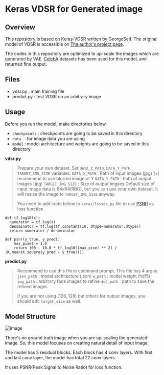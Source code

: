 # Keras VDSR for Generated image

## Overview

This repository is based on [Keras-VDSR](https://github.com/GeorgeSeif/VDSR-Keras) written by [GeorgeSeif](https://github.com/GeorgeSeif).
The original model of VDSR is accessible on [The author's project page](http://cv.snu.ac.kr/research/VDSR/).

The codes in this repository are optimized to up-scale the images which are generated by VAE.
[CelebA](http://mmlab.ie.cuhk.edu.hk/projects/CelebA.html) datasets has been used for this model, and returned fine output.

## Files
- vdsr.py : main training file
- predict.py : test VDSR on an arbitrary image

## Usage

Before you run the model, make directories below.
* `checkpoints` : checkpoints are going to be saved in this directory
* `data ` : for image data you are using
* `model` : model architecture and weights are going to be saved in this directory

**vdsr.py**
> Prepare your own dataset.
> Set `DATA_X_PATH`, `DATA_Y_PATH`, `TARGET_IMG_SIZE` variables.
> `DATA_X_PATH` : Path of input images (jpg) (+) recommend to use blurred image of Y
> `DATA_Y_PATH` : Path of output images (jpg)
> `TARGET_IMG_SIZE` : Size of output imgaes
> Default size of input image data is 64x64(RBG), but you can use your own dataset. It will resize the image to `TARGET_IMG_SIZE` anyway.
> 
> You need to add code below to `keras/losses.py` file to use [PSNR](https://en.wikipedia.org/wiki/Peak_signal-to-noise_ratio) as loss function.
~~~
def tf_log10(x):
  numerator = tf.log(x)
  denominator = tf.log(tf.constant(10, dtype=numerator.dtype))
  return numerator / denominator
~~~
~~~
def psnr(y_true, y_pred):
    max_pixel = 1.0
    return 100 - 10.0 * tf_log10((max_pixel ** 2) / (K.mean(K.square(y_pred - y_true))))
~~~

**predict.py**
> Recommend to use this file in command prompt. This file has 4 argvs.
> `json_path` : model architecture (json)
> `w_path` : model weight (hdf5)
> `img_path` : arbitrary face images to refine
> `dst_path` : path to save the refined images
>
> if you are not using (128, 128) but others for output images, you should edit `target_size` as well.

## Model Structure

![image](https://user-images.githubusercontent.com/12293076/48262688-db30b680-e466-11e8-8d75-f2d8763af04c.png)

There's no ground truth image when you are up-scaling the generated image.
So, this model focuses on creating natural detail of input image.

The model has 5 residual blocks. Each block has 4 conv layers. 
With first and last conv layer, the model has total 22 conv layers.

It uses PSNR(Peak Signal to Noise Ratio) for loss function.
